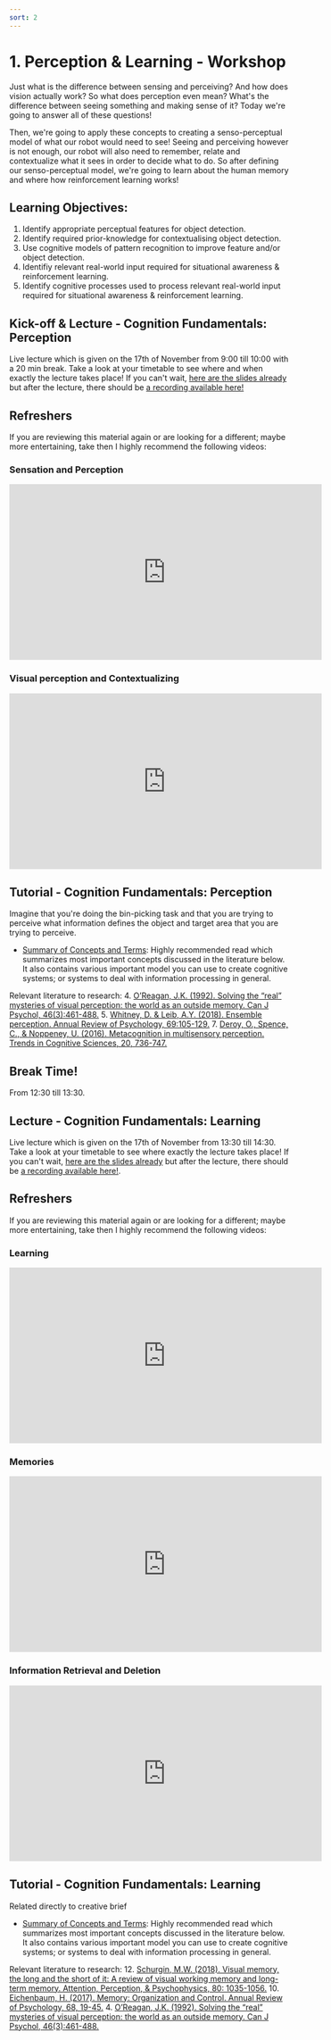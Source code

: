 ```yaml
---
sort: 2
---
```


# 1. Perception & Learning - Workshop
Just what is the difference between sensing and perceiving? And how does vision actually work? So what does perception even mean? What's the difference between seeing something and making sense of it? Today we're going to answer all of these questions!

Then, we're going to apply these concepts to creating a senso-perceptual model of what our robot would need to see! Seeing and perceiving however is not enough, our robot will also need to remember, relate and contextualize what it sees in order to decide what to do. So after defining our senso-perceptual model, we're going to learn about the human memory and where how reinforcement learning works!


## Learning Objectives: 
1. Identify appropriate perceptual features for object detection.
2. Identify required prior-knowledge for contextualising object detection.
3. Use cognitive models of pattern recognition to improve feature and/or object detection.
4.	Identifiy relevant real-world input required for situational awareness & reinforcement learning.
5.	Identify cognitive processes used to process relevant real-world input required for situational awareness & reinforcement learning.

## Kick-off & Lecture - Cognition Fundamentals: Perception
Live lecture which is given on the 17th of November from 9:00 till 10:00 with a 20 min break. Take a look at your timetable to see where and when exactly the lecture takes place! If you can't wait, [here are the slides already](https://github.com/BredaUniversityADSAI/ADS-AI/blob/8a312a9350b35bad7ebbf135293d669582d8575d/docs/Study%20Content/Cognition%20Fundamentals/assets/lectures/Cognition%20Fundamentals%20-%20Perception.pptx) but after the lecture, there should be [a recording available here!](https://www.youtube.com/watch?v=dQw4w9WgXcQ&feature=share&si=ELPmzJkDCLju2KnD5oyZMQ)

## Refreshers
If you are reviewing this material again or are looking for a different; maybe more entertaining, take then I highly recommend the following videos:

### Sensation and Perception
<iframe width="560" height="315" src="https://www.youtube.com/embed/unWnZvXJH2o" title="YouTube video player" frameborder="0" allow="accelerometer; autoplay; clipboard-write; encrypted-media; gyroscope; picture-in-picture" allowfullscreen></iframe>

### Visual perception and Contextualizing
<iframe width="560" height="315" src="https://www.youtube.com/embed/n46umYA_4dM" title="YouTube video player" frameborder="0" allow="accelerometer; autoplay; clipboard-write; encrypted-media; gyroscope; picture-in-picture" allowfullscreen></iframe>

## Tutorial - Cognition Fundamentals: Perception
Imagine that you're doing the bin-picking task and that you are trying to perceive what information defines the object and target area that you are trying to perceive. 

- [Summary of Concepts and Terms](https://github.com/BredaUniversityADSAI/ADS-AI/blob/260f3f788372cfb55e2a4ba2956800de1b3b14a8/docs/Study%20Content/Cognition%20Fundamentals/assets/Summary%20of%20Concepts%20and%20Terms.docx): Highly recommended read which summarizes most important concepts discussed in the literature below. It also contains various important model you can use to create cognitive systems; or systems to deal with information processing in general.

Relevant literature to research:
4. [O’Reagan, J.K. (1992). Solving the “real” mysteries of visual perception: the world as an outside memory. Can J Psychol, 46(3):461-488.](https://github.com/BredaUniversityADSAI/ADS-AI/blob/29bd304acfa39a1ae5c9aa8640a56cbbe9a18c1e/docs/Study%20Content/Cognition%20Fundamentals/assets/sources/SOLVING%20THE%20REAL%20MYSTERIES%20OF%20VISUAL%20PERCEPTION.pdf)
5. [Whitney, D. & Leib, A.Y. (2018). Ensemble perception. Annual Review of Psychology, 69:105-129.](https://github.com/BredaUniversityADSAI/ADS-AI/blob/29bd304acfa39a1ae5c9aa8640a56cbbe9a18c1e/docs/Study%20Content/Cognition%20Fundamentals/assets/sources/Ensemble%20perception.pdf)
7. [Deroy, O., Spence, C., & Noppeney, U. (2016). Metacognition in multisensory perception. Trends in Cognitive Sciences, 20, 736-747.](https://github.com/BredaUniversityADSAI/ADS-AI/blob/29bd304acfa39a1ae5c9aa8640a56cbbe9a18c1e/docs/Study%20Content/Cognition%20Fundamentals/assets/sources/Metacognition%20in%20multisensory%20perception%20-%20Trends%20in%20Cognitive%20Sciences.pdf)

## Break Time!
From 12:30 till 13:30.

## Lecture - Cognition Fundamentals: Learning
Live lecture which is given on the 17th of November from 13:30 till 14:30. Take a look at your timetable to see where exactly the lecture takes place! If you can't wait, [here are the slides already](https://github.com/BredaUniversityADSAI/ADS-AI/blob/8a312a9350b35bad7ebbf135293d669582d8575d/docs/Study%20Content/Cognition%20Fundamentals/assets/lectures/Cognition%20Fundamentals%20-%20Learning.pptx) but after the lecture, there should be [a recording available here!](https://www.youtube.com/watch?v=dQw4w9WgXcQ&feature=share&si=ELPmzJkDCLju2KnD5oyZMQ).

## Refreshers
If you are reviewing this material again or are looking for a different; maybe more entertaining, take then I highly recommend the following videos:

### Learning
<iframe width="560" height="315" src="https://www.youtube.com/embed/qG2SwE_6uVM" title="YouTube video player" frameborder="0" allow="accelerometer; autoplay; clipboard-write; encrypted-media; gyroscope; picture-in-picture" allowfullscreen></iframe>

### Memories
<iframe width="560" height="315" src="https://www.youtube.com/embed/bSycdIx-C48" title="YouTube video player" frameborder="0" allow="accelerometer; autoplay; clipboard-write; encrypted-media; gyroscope; picture-in-picture" allowfullscreen></iframe>

### Information Retrieval and Deletion
<iframe width="560" height="315" src="https://www.youtube.com/embed/HVWbrNls-Kw" title="YouTube video player" frameborder="0" allow="accelerometer; autoplay; clipboard-write; encrypted-media; gyroscope; picture-in-picture" allowfullscreen></iframe>

## Tutorial - Cognition Fundamentals: Learning

Related directly to creative brief

- [Summary of Concepts and Terms](https://github.com/BredaUniversityADSAI/ADS-AI/blob/260f3f788372cfb55e2a4ba2956800de1b3b14a8/docs/Study%20Content/Cognition%20Fundamentals/assets/Summary%20of%20Concepts%20and%20Terms.docx): Highly recommended read which summarizes most important concepts discussed in the literature below. It also contains various important model you can use to create cognitive systems; or systems to deal with information processing in general.

Relevant literature to research:
12. [Schurgin, M.W. (2018). Visual memory, the long and the short of it: A review of visual working memory and long-term memory. Attention, Perception, & Psychophysics, 80: 1035-1056.](https://github.com/BredaUniversityADSAI/ADS-AI/blob/997b5108aa39c2ceded8eb9dd979c7333360e624/docs/Study%20Content/Cognition%20Fundamentals/assets/sources/Visual%20memory,%20the%20long%20and%20the%20short%20of%20it%20-%20A%20review%20of%20visual%20working.pdf)
10. [Eichenbaum, H. (2017). Memory: Organization and Control. Annual Review of Psychology, 68, 19-45.](https://github.com/BredaUniversityADSAI/ADS-AI/blob/997b5108aa39c2ceded8eb9dd979c7333360e624/docs/Study%20Content/Cognition%20Fundamentals/assets/sources/Memory%20-%20Organization%20and%20Control.pdf)
4. [O’Reagan, J.K. (1992). Solving the “real” mysteries of visual perception: the world as an outside memory. Can J Psychol, 46(3):461-488.](https://github.com/BredaUniversityADSAI/ADS-AI/blob/29bd304acfa39a1ae5c9aa8640a56cbbe9a18c1e/docs/Study%20Content/Cognition%20Fundamentals/assets/sources/SOLVING%20THE%20REAL%20MYSTERIES%20OF%20VISUAL%20PERCEPTION.pdf)